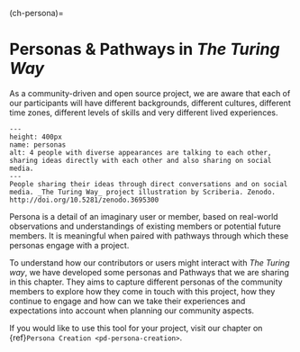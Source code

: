 (ch-persona)=
# Personas & Pathways in _The Turing Way_

As a community-driven and open source project, we are aware that each of our participants will have different backgrounds, different cultures, different time zones, different levels of skills and very different lived experiences.

<!---
| ![4 people with diverse appearances are talking to each other, sharing ideas directly with each other and also sharing on social media.](../figures/Personas.png)|
|--------------------------------|
| People sharing their ideas through direct conversations and on social media. _The Turing Way_ project illustration by Scriberia. Zenodo. http://doi.org/10.5281/zenodo.3695300 |
--->

```{figure} ../figures/personas.png
---
height: 400px
name: personas
alt: 4 people with diverse appearances are talking to each other, sharing ideas directly with each other and also sharing on social media.
---
People sharing their ideas through direct conversations and on social media. _The Turing Way_ project illustration by Scriberia. Zenodo. http://doi.org/10.5281/zenodo.3695300
```
Persona is a detail of an imaginary user or member, based on real-world observations and understandings of existing members or potential future members.
It is meaningful when paired with pathways through which these personas engage with a project.

To understand how our contributors or users might interact with _The Turing way_, we have developed some personas and Pathways that we are sharing in this chapter.
They aims to capture different personas of the community members to explore how they come in touch with this project, how they continue to engage and how can we take their experiences and expectations into account when planning our community aspects.

If you would like to use this tool for your project, visit our chapter on {ref}`Persona Creation <pd-persona-creation>`.

